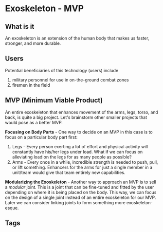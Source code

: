 # Exoskeleton - MVP 

## What is it
An exoskeleton is an extension of the human body that makes us faster, stronger, and more durable.  

## Users
Potential beneficiaries of this technology (users) include  
1. military personnel for use in on-the-ground combat zones  
2. firemen in the field   

## MVP (Minimum Viable Product)
An entire exoskeleton that enhances movement of the arms, legs, torso, and back, is quite a big project. Let's brainstorm other smaller projects that would pose as a better MVP.   

**Focusing on Body Parts** - One way to decide on an MVP in this case is to focus on a particular body part first:  
1. Legs - Every person exerting a lot of effort and physical activity will constantly have his/her legs under load. What if we can focus on alleviating load on the legs for as many people as possible?  
2. Arms - Every once in a while, incredible strength is needed to push, pull, or lift something. Enhancers for the arms for just a single member in a unit/team would give that team entirely new capabilities.  

**Modularizing the Exoskeleton** - Another way to approach an MVP is to sell a *modular* joint. This is a joint that can be fine-tuned and fitted by the user depending on where it is being placed on the body. This way, we can focus on the design of a single joint instead of an entire exoskeleton for our MVP. Later we can consider linking joints to form something more exoskeleton-esque.   

## Tags
